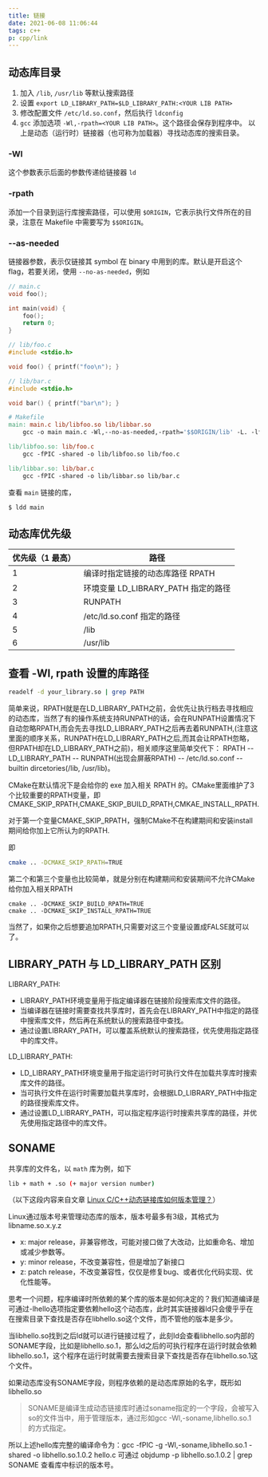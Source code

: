 ```yaml
---
title: 链接
date: 2021-06-08 11:06:44
tags: c++
p: cpp/link
---
```

## 动态库目录
1. 加入 `/lib`, `/usr/lib` 等默认搜索路径
2. 设置 `export LD_LIBRARY_PATH=$LD_LIBRARY_PATH:<YOUR LIB PATH>`
3. 修改配置文件 `/etc/ld.so.conf`，然后执行 `ldconfig`
4. `gcc` 添加选项 `-Wl,-rpath=<YOUR LIB PATH>`。这个路径会保存到程序中。
以上是动态（运行时）链接器（也可称为加载器）寻找动态库的搜索目录。


### -Wl
这个参数表示后面的参数传递给链接器 `ld`

### -rpath
添加一个目录到运行库搜索路径，可以使用 `$ORIGIN`，它表示执行文件所在的目录，注意在 Makefile 中需要写为 `$$ORIGIN`。

### --as-needed
链接器参数，表示仅链接其 symbol 在 binary 中用到的库。默认是开启这个 flag，若要关闭，使用 `--no-as-needed`，例如

```c++
// main.c
void foo();

int main(void) {
    foo();
    return 0;
}
```

```c++
// lib/foo.c
#include <stdio.h>

void foo() { printf("foo\n"); }
```

```c++
// lib/bar.c
#include <stdio.h>

void bar() { printf("bar\n"); }
```

```makefile
# Makefile
main: main.c lib/libfoo.so lib/libbar.so
    gcc -o main main.c -Wl,--no-as-needed,-rpath='$$ORIGIN/lib' -L. -lfoo -lbar

lib/libfoo.so: lib/foo.c
    gcc -fPIC -shared -o lib/libfoo.so lib/foo.c

lib/libbar.so: lib/bar.c
    gcc -fPIC -shared -o lib/libbar.so lib/bar.c
```

查看 `main` 链接的库，
```shell
$ ldd main
```

## 动态库优先级

|优先级（1 最高）|路径|
|--|--|
|1|编译时指定链接的动态库路径 RPATH|
|2|环境变量 LD_LIBRARY_PATH 指定的路径|
|3| RUNPATH|
|4|/etc/ld.so.conf 指定的路径|
|5| /lib|
|6|/usr/lib|

## 查看 -Wl, rpath 设置的库路径

```sh
readelf -d your_library.so | grep PATH
```

简单来说，RPATH就是在LD_LIBRARY_PATH之前，会优先让执行档去寻找相应的动态库，当然了有的操作系统支持RUNPATH的话，会在RUNPATH设置情况下自动忽略RPATH,而会先去寻找LD_LIBRARY_PATH之后再去着RUNPATH,(注意这里面的顺序关系，RUNPATH在LD_LIBRARY_PATH之后,而其会让RPATH忽略，但RPATH却在LD_LIBRARY_PATH之前)，相关顺序这里简单交代下： RPATH   --   LD_LIBRARY_PATH -- RUNPATH(出现会屏蔽RPATH) -- /etc/ld.so.conf -- builtin dircetories(/lib, /usr/lib)。

CMake在默认情况下是会给你的 exe 加入相关 RPATH 的。CMake里面维护了3个比较重要的RPATH变量，即CMAKE_SKIP_RPATH,CMAKE_SKIP_BUILD_RPATH,CMKAE_INSTALL_RPATH.

对于第一个变量CMAKE_SKIP_RPATH，强制CMake不在构建期间和安装install期间给你加上它所认为的RPATH.

即
```sh
cmake .. -DCMAKE_SKIP_RPATH=TRUE
```

第二个和第三个变量也比较简单，就是分别在构建期间和安装期间不允许CMake给你加入相关RPATH

```
cmake .. -DCMAKE_SKIP_BUILD_RPATH=TRUE
cmake .. -DCMAKE_SKIP_INSTALL_RPATH=TRUE
```

当然了，如果你之后想要追加RPATH,只需要对这三个变量设置成FALSE就可以了。

## LIBRARY_PATH 与 LD_LIBRARY_PATH 区别

LIBRARY_PATH:

- LIBRARY_PATH环境变量用于指定编译器在链接阶段搜索库文件的路径。
- 当编译器在链接时需要查找共享库时，首先会在LIBRARY_PATH中指定的路径中搜索库文件，然后再在系统默认的搜索路径中查找。
- 通过设置LIBRARY_PATH，可以覆盖系统默认的搜索路径，优先使用指定路径中的库文件。

LD_LIBRARY_PATH:

- LD_LIBRARY_PATH环境变量用于指定运行时可执行文件在加载共享库时搜索库文件的路径。
- 当可执行文件在运行时需要加载共享库时，会根据LD_LIBRARY_PATH中指定的路径搜索库文件。
- 通过设置LD_LIBRARY_PATH，可以指定程序运行时搜索共享库的路径，并优先使用指定路径中的库文件。

## SONAME

共享库的文件名，以 `math` 库为例，如下

```sh
lib + math + .so (+ major version number)
```

（以下这段内容来自文章 [Linux C/C++动态链接库如何版本管理？](https://zhuanlan.zhihu.com/p/554118491)）

Linux通过版本号来管理动态库的版本，版本号最多有3级，其格式为libname.so.x.y.z

- x: major release，非兼容修改，可能对接口做了大改动，比如重命名、增加或减少参数等。
- y: minor release，不改变兼容性，但是增加了新接口
- z: patch release，不改变兼容性，仅仅是修复bug、或者优化代码实现、优化性能等。

思考一个问题，程序编译时所依赖的某个库的版本是如何决定的？我们知道编译是可通过-lhello选项指定要依赖hello这个动态库，此时其实链接器ld只会傻乎乎在在搜索目录下查找是否存在libhello.so这个文件，而不管他的版本是多少。

当libhello.so找到之后ld就可以进行链接过程了，此刻ld会查看libhello.so内部的SONAME字段，比如是libhello.so.1，那么ld之后的可执行程序在运行时就会依赖libhello.so.1，这个程序在运行时就需要去搜索目录下查找是否存在libhello.so.1这个文件。

如果动态库没有SONAME字段，则程序依赖的是动态库原始的名字，既形如libhello.so

> SONAME是编译生成动态链接库时通过soname指定的一个字段，会被写入so的文件当中，用于管理版本，通过形如gcc -Wl,-soname,libhello.so.1 的方式指定。

所以上述hello库完整的编译命令为：gcc -fPIC -g -Wl,-soname,libhello.so.1 -shared -o libhello.so.1.0.2 hello.c
可通过 objdump -p libhello.so.1.0.2 | grep SONAME 查看库中标识的版本号。